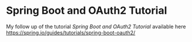 # Spring Boot and OAuth2 Tutorial

My follow up of the tutorial _Spring Boot and OAuth2 Tutorial_ available here  https://spring.io/guides/tutorials/spring-boot-oauth2/